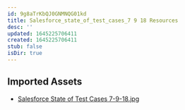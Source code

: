 ```yaml
---
id: 9g8aTrKbQJ0GNMNQG01kd
title: Salesforce_state_of_test_cases_7 9 18 Resources
desc: ''
updated: 1645225706411
created: 1645225706411
stub: false
isDir: true
---
```

## Imported Assets
- [Salesforce State of Test Cases 7-9-18.jpg](/assets/salesforce-state-of-test-cases-7-9-18-aGJhO7bu3zIK.jpg)

